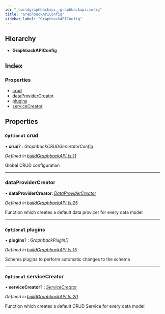 ```yaml
---
id: "_buildgraphbackapi_.graphbackapiconfig"
title: "GraphbackAPIConfig"
sidebar_label: "GraphbackAPIConfig"
---
```


## Hierarchy

* **GraphbackAPIConfig**

## Index

### Properties

* [crud](_buildgraphbackapi_.graphbackapiconfig.md#optional-crud)
* [dataProviderCreator](_buildgraphbackapi_.graphbackapiconfig.md#dataprovidercreator)
* [plugins](_buildgraphbackapi_.graphbackapiconfig.md#optional-plugins)
* [serviceCreator](_buildgraphbackapi_.graphbackapiconfig.md#optional-servicecreator)

## Properties

### `Optional` crud

• **crud**? : *GraphbackCRUDGeneratorConfig*

*Defined in [buildGraphbackAPI.ts:11](https://github.com/aerogear/graphback/blob/b39280e7/packages/graphback/src/buildGraphbackAPI.ts#L11)*

Global CRUD configuration

___

###  dataProviderCreator

• **dataProviderCreator**: *[DataProviderCreator](../modules/_index_.md#dataprovidercreator)*

*Defined in [buildGraphbackAPI.ts:25](https://github.com/aerogear/graphback/blob/b39280e7/packages/graphback/src/buildGraphbackAPI.ts#L25)*

Function which creates a default data provicer for every data model

___

### `Optional` plugins

• **plugins**? : *GraphbackPlugin[]*

*Defined in [buildGraphbackAPI.ts:15](https://github.com/aerogear/graphback/blob/b39280e7/packages/graphback/src/buildGraphbackAPI.ts#L15)*

Schema plugins to perform automatic changes to the schema

___

### `Optional` serviceCreator

• **serviceCreator**? : *[ServiceCreator](../modules/_index_.md#servicecreator)*

*Defined in [buildGraphbackAPI.ts:20](https://github.com/aerogear/graphback/blob/b39280e7/packages/graphback/src/buildGraphbackAPI.ts#L20)*

Function which creates a default CRUD Service for every data model
